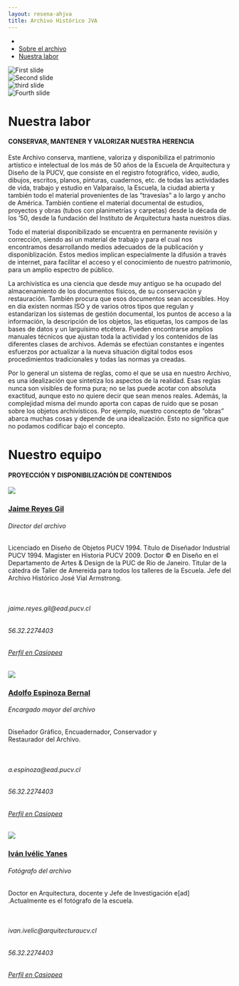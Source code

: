 ```yaml
---
layout: resena-ahjva
title: Archivo Histórico JVA
---
```

<div class='contenedor-sin-relleno'>
    <div class='fila'>
        <div class='col-lg-12 oculto-xs'>
            <ul id='breadcrumb'>
              <li><a href='pags/home'><i class="icn icn-hogar-l icn-md"></i></a></li>
              <li><a href='pags/sobre_el_archivo'> Sobre el archivo</a></li>
              <li><a href='pags/nuestra_labor'> Nuestra labor</a></li>
            </ul>
        </div>
    </div>
</div>
<div class='fondo-blanco'>
    <div class='col-lg-12 col-md-12 col-sm-12 col-xs-12'>
        <div class='fila'>
            <div class='fondo-blanco'>
                <div class='wrap'>
                    <div data-ride="carousel" class="carousel slide" id="carousel-example-generic">
                        <div class="carousel-inner">
                            <div class="item active">
                                <div class='noticia grande'>
                                    <div class='noticia-imagen'>
                                        <img class='marco-imagen carousel-historia' alt="First slide" title="Noticia Destacada" src='{{ site.baseurl }}/img/img-archivo/TOR cor 75 - Cortejo- 50.jpg'>
                                    </div>
                                </div>
                            </div>  <!-- fin de item -->
                            <div class="item">
                                <div class='noticia grande'>
                                    <div class='noticia-imagen'>
                                        <img class='marco-imagen carousel-historia' alt="Second slide" title="Noticia Destacada" src='{{ site.baseurl }}/img/img-archivo/pizarron20-documentos.jpg'>
                                    </div>
                                </div>
                            </div>  <!-- fin de item -->
                            <div class="item">
                                <div class='noticia grande'>
                                    <div class='noticia-imagen'>
                                        <img class='marco-imagen carousel-historia' alt="third slide" title="Noticia Destacada" src='{{ site.baseurl }}/img/img-archivo/foto-labor2.jpg'>
                                    </div>
                                </div>
                            </div>  <!-- fin de item -->
                            <div class="item">
                                <div class='noticia grande'>
                                    <div class='noticia-imagen'>
                                      <img class='marco-imagen carousel-historia' alt="Fourth slide" title="Noticia Destacada" src='{{ site.baseurl }}/img/img-archivo/horcones-carousel.jpg'>
                                    </div>
                                </div>
                            </div>  <!-- fin de item -->
                        </div>
                        <a data-slide="prev" href="#carousel-example-generic" class="left carousel-control"><i class="icn icn-nav-izq"></i></a>
                        <a data-slide="next" href="#carousel-example-generic" class="right carousel-control"><i class="icn icn-nav-der"></i></a>
                    </div> <!-- fin de carousel -->
                </div>
            </div>
        </div>
        <div class='fila'>
            <div class='fondo-blanco'>
                <div class='wrap'>
                    <div class='historia'>
                          <h1 class='rojo-claro'>Nuestra labor</h1>
                          <h4 class='subtitulo'>CONSERVAR, MANTENER Y VALORIZAR NUESTRA HERENCIA</h4>
                          <div class='bloque'>
                            <article class="h-entry especifico">
                                <div class="e-content p-summary p-name">
                                    <div class='bloque'>
                                        <p>Este Archivo conserva, mantiene, valoriza y disponibiliza el patrimonio artístico e intelectual de los más de 50 años de la Escuela de Arquitectura y Diseño de la PUCV, que consiste en el registro fotográfico, video, audio, dibujos, escritos, planos, pinturas, cuadernos, etc. de todas las actividades de vida, trabajo y estudio en Valparaíso, la Escuela, la ciudad abierta y también todo el material provenientes de las “travesías” a lo largo y ancho de América. También contiene el material documental de estudios, proyectos y obras (tubos con planimetrías y carpetas) desde la década de los ‘50, desde la fundación del Instituto de Arquitectura hasta nuestros días.</p>
                                        <p>Todo el material disponibilizado se encuentra en permanente revisión y corrección, siendo así un material de trabajo y para el cual nos encontramos desarrollando medios adecuados de la publicación y disponiblización. Estos medios implican especialmente la difusión a través de internet, para facilitar el acceso y el conocimiento de nuestro patrimonio, para un amplio espectro de público.</p>
                                        <p>La archivística es una ciencia que desde muy antiguo se ha ocupado del almacenamiento de los documentos físicos, de su conservación y restauración. También procura que esos documentos sean accesibles. Hoy en día existen normas ISO y de varios otros tipos que regulan y estandarizan los sistemas de gestión documental, los puntos de acceso a la información, la descripción de los objetos, las etiquetas, los campos de las bases de datos y un larguísimo etcétera. Pueden encontrarse amplios manuales técnicos que ajustan toda la actividad y los contenidos de las diferentes clases de archivos. Además se efectúan constantes e ingentes esfuerzos por actualizar a la nueva situación digital todos esos procedimientos tradicionales y todas las normas ya creadas.</p>
                                        <p>Por lo general un sistema de reglas, como el que se usa en nuestro Archivo, es una idealización que sintetiza los aspectos de la realidad. Esas reglas nunca son visibles de forma pura; no se las puede acotar con absoluta exactitud, aunque esto no quiere decir que sean menos reales. Además, la complejidad misma del mundo aporta con capas de ruido que se posan sobre los objetos archivísticos. Por ejemplo, nuestro concepto de “obras” abarca muchas cosas y depende de una idealización. Esto no significa que no podamos codificar bajo el concepto.</p>
                                    </div>
                                </div>
                            </article> 
                        </div>
                    </div>
                </div>
            </div>
        </div>
        <div class='fila'>
            <div class='fondo-gris-claro'>
                <div class='wrap'>
                    <div class='historia'>
                        <h1 class='rojo-claro'>Nuestro equipo</h1>
                        <h4 class='subtitulo pizarra'>PROYECCIÓN Y DISPONIBILIZACIÓN DE CONTENIDOS</h4>
                        <div class='bloque'>
                                <article class="h-entry especifico">
                                    <div class="e-content p-summary p-name">
                                        <div class='pagina docente historia'>
                                            <div class='imagen-docente'>
                                              <img class='ancho-maximo' src='{{ site.baseurl }}/img/img-archivo/jrg.jpg'>
                                            </div>
                                            <div class='datos-docente historia'>
                                              <h3><a href='#'>Jaime Reyes Gil</a></h3>
                                              <h6>Director del archivo</h6>
                                            </div>
                                            <div class='resena-docente historia'>
                                              <p class='pizarra'> Licenciado en Diseño de Objetos PUCV 1994. Título de Diseñador Industrial PUCV 1994. Magister en Historia PUCV 2009. Doctor © en Diseño en el Departamento de Artes & Design de la PUC de Rio de Janeiro. Titular de la cátedra de Taller de Amereida para todos los talleres de la Escuela. Jefe del Archivo Histórico José Vial Armstrong.</p>
                                              </br>
                                              <h6 class="datos-contacto pizarra"> <i class='icn icn-email icn-md gris-oscuro'></i> jaime.reyes.gil@ead.pucv.cl</h6>
                                              <h6 class="datos-contacto pizarra"> <i class='icn icn-movil icn-md gris-oscuro'></i>56.32.2274403</h6>
                                              <h6 class="datos-contacto pizarra"> <i class='icn icn-usuario-l icn-md gris-oscuro'></i> <a href='http://wiki.ead.pucv.cl/index.php/Jaime_Reyes'>Perfil en Casiopea</a></h6>
                                            </div>
                                        </div>
                                        <div class='pagina docente historia'>
                                            <div class='imagen-docente'>
                                              <img class='ancho-maximo' src='{{ site.baseurl }}/img/img-archivo/espinoza-adolfo-01.png'>
                                            </div>
                                            <div class='datos-docente historia'>
                                              <h3><a href='#'>Adolfo Espinoza Bernal</a></h3>
                                              <h6>Encargado mayor del archivo</h6>
                                            </div>
                                            <div class='resena-docente historia'>
                                              <p class='pizarra'> Diseñador Gráfico, Encuadernador, Conservador y </br>Restaurador del Archivo.</p>
                                              </br>
                                              <h6 class="datos-contacto pizarra"> <i class='icn icn-email icn-md gris-oscuro'></i> a.espinoza@ead.pucv.cl</h6>
                                              <h6 class="datos-contacto pizarra"> <i class='icn icn-movil icn-md gris-oscuro'></i>56.32.2274403</h6>
                                              <h6 class="datos-contacto pizarra"> <i class='icn icn-usuario-l icn-md gris-oscuro'></i> <a href='http://wiki.ead.pucv.cl/index.php/Adolfo_Espinoza'>Perfil en Casiopea</a></h6>  
                                            </div>
                                        </div>
                                        <div class='pagina docente historia'>
                                            <div class='imagen-docente'>
                                              <img class='ancho-maximo' src='{{ site.baseurl }}/img/img-archivo/ivelic4-01.png'>
                                            </div>
                                            <div class='datos-docente historia'>
                                              <h3><a href='#'>Iván Ivélic Yanes</a></h3>
                                              <h6>Fotógrafo del archivo</h6>
                                            </div>
                                            <div class='resena-docente historia'>
                                              <p class='pizarra'> Doctor en Arquitectura, docente y Jefe de Investigación e[ad]</br>.Actualmente es el fotógrafo de la escuela.</p>
                                              </br>
                                              <h6 class="datos-contacto pizarra"> <i class='icn icn-email icn-md gris-oscuro'></i> ivan.ivelic@arquitecturaucv.cl</h6>
                                              <h6 class="datos-contacto pizarra"> <i class='icn icn-movil icn-md gris-oscuro'></i>56.32.2274403</h6>
                                              <h6 class="datos-contacto pizarra"> <i class='icn icn-usuario-l icn-md gris-oscuro'></i> <a href='http://wiki.ead.pucv.cl/index.php/Iv%C3%A1n_Ivelic'>Perfil en Casiopea </a></h6>
                                            </div>
                                        </div>
                                    </div>
                                </article> 
                            </div>
                        </div>
                    </div>
                </div>
            </div>
        </div>
    </div>
</div>